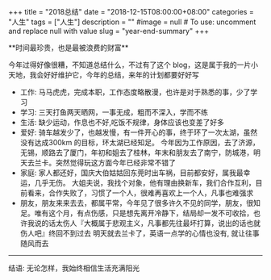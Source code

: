 +++
title = "2018总结"
date = "2018-12-15T08:00:00+08:00"
categories = "人生"
tags = ["人生"]
description = ""
#image = null  # To use: uncomment and replace null with value
slug = "year-end-summary"
+++

<p class="description"></p>
**时间最珍贵，也是最被浪费的财富**

今年过得好像很糟，不知道总结什么，不过有了这个 blog，这是属于我的一片小天地，我会好好维护它，今年的总结，来年的计划都要好好写
<!-- more -->
- 工作: 马马虎虎，完成本职，工作态度略散漫，也许是对于熟悉的事，少了学习
- 学习: 三天打鱼两天晒网，一事无成，粗而不深入，学而不练
- 生活: 缺少运动，作息也不好,吃饭不规律，身体应该也变差了好多
- 爱好: 骑车越发少了，也越发慢，有一件开心的事，终于环了一次太湖，虽然没有达成300km 的目标，环太湖已经知足。 今年因为工作原因，去了济源，无锡，顺路去了厦门，年初和姐去了桂林，年末和朋友去了南宁，防城港，明天去兰卡。突然觉得玩这方面今年已经非常不错了
- 家庭: 家人都还好，国庆大伯姑姑回东莞时出车祸，目前都安好，属我最幸运，几乎无伤。 大姐夫说，我找个对象，他有理由换新车，我们合作互利，目前看来，合作失败了，习惯了一个人，很难再喜欢上一个人，凡事也难强求
- 朋友，朋友来来去去，都属平常，今年见了很多许久不见的同学，朋友，很知足。唯有这个月，有点伤感，只是想先离开冷静下，结局却一发不可收拾，也许我说的话太伤人『大概属于悲观主义，凡事都先往最坏打算，说出的话也就伤人吧』终回不到过去
明天就去兰卡了，英语一点学的心情也没有, 就让往事随风而去


---
结语: 无论怎样，我始终相信生活充满阳光

